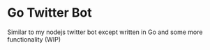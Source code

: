 # Go Twitter Bot

Similar to my nodejs twitter bot except written in Go and some more functionality (WIP)

